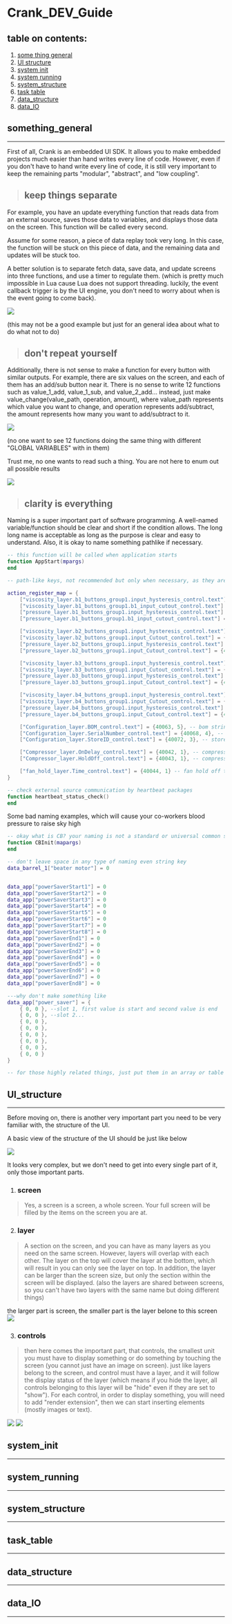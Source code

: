 # Crank_DEV_Guide

## table on contents:
1. [some thing general](#something_general)
2. [UI structure](#UI_structure)
3. [system init](#system_init)
4. [system running](#system_running)
5. [system_structure](#system_structure)
6. [task table](#task_table)
7. [data_structure](#data_structure)
8. [data_IO](#data_IO)


## something_general

----

First of all, Crank is an embedded UI SDK. It allows you to make embedded projects much easier than hand writes every line of code. However, even if you don't have to hand write every line of code, it is still very important to keep the remaining parts "modular", "abstract", and "low coupling".

> ## keep things separate

For example, you have an update everything function that reads data from an external source, saves those data to variables, and displays those data on the screen. This function will be called every second.

Assume for some reason, a piece of data replay took very long. In this case, the function will be stuck on this piece of data, and the remaining data and updates will be stuck too.

A better solution is to separate fetch data, save data, and update screens into three functions, and use a timer to regulate them. (which is pretty much impossible in Lua cause Lua does not support threading. luckily, the event callback trigger is by the UI engine, you don't need to worry about when is the event going to come back).

<img src="https://github.com/DAF201/Crank_DEV_Guide/blob/main/src/module.png">

(this may not be a good example but just for an general idea about what to do what not to do)

> ## don't repeat yourself

Additionally, there is not sense to make a function for every button with similar outputs. For example, there are six values on the screen, and each of them has an add/sub button near it. There is no sense to write 12 functions such as value_1_add, value_1_sub, and value_2_add... instead, just make value_change(value_path, operation, amount), where value_path represents which value you want to change, and operation represents add/subtract, the amount represents how many you want to add/subtract to it.

<img src="https://github.com/DAF201/Crank_DEV_Guide/blob/main/src/generalize.png">

(no one want to see 12 functions doing the same thing with different "GLOBAL VARIABLES" with in them)

Trust me, no one wants to read such a thing. You are not here to enum out all possible results

<img src="https://github.com/DAF201/Crank_DEV_Guide/blob/main/src/Screenshot%20(33).png">

> ## clarity is everything

Naming is a super important part of software programming. A well-named variable/function should be clear and short if the condition allows. The long long name is acceptable as long as the purpose is clear and easy to understand. Also, it is okay to name something pathlike if necessary.

```lua
-- this function will be called when application starts
function AppStart(mpargs)
end

-- path-like keys, not recommended but only when necessary, as they are from the UI path

action_register_map = {
    ["viscosity_layer.b1_buttons_group1.input_hysteresis_control.text"] = {40022, 1}, -- visc and pressure of the barrels number
    ["viscosity_layer.b1_buttons_group1.b1_input_cutout_control.text"] = {40023, 1},
    ["pressure_layer.b1_buttons_group1.input_hysteresis_control.text"] = {40024, 1},
    ["pressure_layer.b1_buttons_group1.b1_input_cutout_control.text"] = {40025, 1},

    ["viscosity_layer.b2_buttons_group1.input_hysteresis_control.text"] = {40026, 1},
    ["viscosity_layer.b2_buttons_group1.input_Cutout_control.text"] = {40027, 1},
    ["pressure_layer.b2_buttons_group1.input_hysteresis_control.text"] = {40028, 1},
    ["pressure_layer.b2_buttons_group1.input_Cutout_control.text"] = {40029, 1},

    ["viscosity_layer.b3_buttons_group1.input_hysteresis_control.text"] = {40030, 1},
    ["viscosity_layer.b3_buttons_group1.input_Cutout_control.text"] = {40031, 1},
    ["pressure_layer.b3_buttons_group1.input_hysteresis_control.text"] = {40032, 1},
    ["pressure_layer.b3_buttons_group1.input_Cutout_control.text"] = {40033, 1},

    ["viscosity_layer.b4_buttons_group1.input_hysteresis_control.text"] = {40034, 1},
    ["viscosity_layer.b4_buttons_group1.input_Cutout_control.text"] = {40035, 1},
    ["pressure_layer.b4_buttons_group1.input_hysteresis_control.text"] = {40036, 1},
    ["pressure_layer.b4_buttons_group1.input_Cutout_control.text"] = {40037, 1},

    ["Configuration_layer.BOM_control.text"] = {40063, 5}, -- bom string
    ["Configuration_layer.SerialNumber_control.text"] = {40068, 4}, -- serial number string
    ["Configuration_layer.StoreID_control.text"] = {40072, 3}, -- store ID string

    ["Compressor_layer.OnDelay_control.text"] = {40042, 1}, -- compressor on delay time number
    ["Compressor_layer.HoldOff_control.text"] = {40043, 1}, -- compressor hold off time number

    ["fan_hold_layer.Time_control.text"] = {40044, 1} -- fan hold off time number
}

-- check external source communication by heartbeat packages
function heartbeat_status_check()
end

```

Some bad naming examples, which will cause your co-workers blood pressure to raise sky high

```lua
-- okay what is CB? your naming is not a standard or universal common sense
function CBInit(mapargs)
end

-- don't leave space in any type of naming even string key
data_barrel_1["beater motor"] = 0


data_app["powerSaverStart1"] = 0
data_app["powerSaverStart2"] = 0
data_app["powerSaverStart3"] = 0
data_app["powerSaverStart4"] = 0
data_app["powerSaverStart5"] = 0
data_app["powerSaverStart6"] = 0
data_app["powerSaverStart7"] = 0
data_app["powerSaverStart8"] = 0
data_app["powerSaverEnd1"] = 0
data_app["powerSaverEnd2"] = 0
data_app["powerSaverEnd3"] = 0
data_app["powerSaverEnd4"] = 0
data_app["powerSaverEnd5"] = 0
data_app["powerSaverEnd6"] = 0
data_app["powerSaverEnd7"] = 0
data_app["powerSaverEnd8"] = 0

---why don't make something like
data_app["power_saver"] = {
    { 0, 0 }, --slot 1, first value is start and second value is end
    { 0, 0 }, --slot 2...
    { 0, 0 },
    { 0, 0 },
    { 0, 0 },
    { 0, 0 },
    { 0, 0 },
    { 0, 0 }
}

-- for those highly related things, just put them in an array or table

```


## UI_structure

----

Before moving on, there is another very important part you need to be very familiar with, the structure of the UI.

A basic view of the structure of the UI should be just like below

<img src="https://github.com/DAF201/Crank_DEV_Guide/blob/main/src/UI_structure.png">

It looks very complex, but we don't need to get into every single part of it, only those important parts.

1. ### screen
> Yes, a screen is a screen, a whole screen. Your full screen will be filled by the items on the screen you are at.

2. ### layer 
> A section on the screen, and you can have as many layers as you need on the same screen. However, layers will overlap with each other. The layer on the top will cover the layer at the bottom, which will result in you can only see the layer on top. In addition, the layer can be larger than the screen size, but only the section within the screen will be displayed. (also the layers are shared between screens, so you can't have two layers with the same name but doing different things)

the larger part is screen, the smaller part is the layer belone to this screen
<img src="https://github.com/DAF201/Crank_DEV_Guide/blob/main/src/Screenshot%20(34).png">

3. ### controls
> then here comes the important part, that controls, the smallest unit you must have to display something or do something by touching the screen (you cannot just have an image on screen).
> just like layers belong to the screen, and control must have a layer, and it will follow the display status of the layer (which means if you hide the layer, all controls belonging to this layer will be "hide" even if they are set to "show").
> For each control, in order to display something, you will need to add "render extension", then we can start inserting elements (mostly images or text).
<img src="https://github.com/DAF201/Crank_DEV_Guide/blob/main/src/Screenshot%20(37).png">
<img src="https://github.com/DAF201/Crank_DEV_Guide/blob/main/src/Screenshot%20(38).png">

## system_init

----

## system_running

----


## system_structure

----

## task_table

----

## data_structure

----

## data_IO

----
